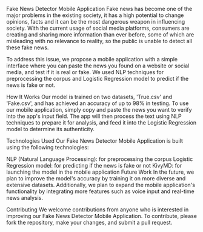 Fake News Detector Mobile Application
Fake news has become one of the major problems in the existing society, it has a high potential to change opinions, facts and it can be the most dangerous weapon in influencing society. With the current usage of social media platforms, consumers are creating and sharing more information than ever before, some of which are misleading with no relevance to reality, so the public is unable to detect all these fake news.

To address this issue, we propose a mobile application with a simple interface where you can paste the news you found on a website or social media, and test if it is real or fake. We used NLP techniques for preprocessing the corpus and Logistic Regression model to predict if the news is fake or not.

How It Works
Our model is trained on two datasets, 'True.csv' and 'Fake.csv', and has achieved an accuracy of up to 98% in testing. To use our mobile application, simply copy and paste the news you want to verify into the app's input field. The app will then process the text using NLP techniques to prepare it for analysis, and feed it into the Logistic Regression model to determine its authenticity.

Technologies Used
Our Fake News Detector Mobile Application is built using the following technologies:

NLP (Natural Language Processing): for preprocessing the corpus
Logistic Regression model: for predicting if the news is fake or not
KivyMD: for launching the model in the mobile application
Future Work
In the future, we plan to improve the model's accuracy by training it on more diverse and extensive datasets. Additionally, we plan to expand the mobile application's functionality by integrating more features such as voice input and real-time news analysis.

Contributing
We welcome contributions from anyone who is interested in improving our Fake News Detector Mobile Application. To contribute, please fork the repository, make your changes, and submit a pull request.
